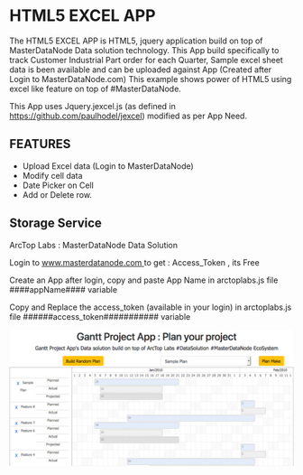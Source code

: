 # HTML5 EXCEL APP

The HTML5 EXCEL APP is HTML5, jquery application build on top of MasterDataNode Data solution technology. 
This App build specifically to track Customer Industrial Part order for each Quarter, Sample excel sheet data is been available and can be uploaded against App (Created after Login to MasterDataNode.com)
This example shows power of HTML5 using excel like feature on top of #MasterDataNode.

This App uses Jquery.jexcel.js (as defined in https://github.com/paulhodel/jexcel) modified as per App Need.

## FEATURES ##

 - Upload Excel data (Login to MasterDataNode)
 - Modify cell data
 - Date Picker on Cell
 - Add or Delete row. 
 
## Storage Service ##
ArcTop Labs : MasterDataNode Data Solution
<p>Login to <a href="https://www.masterdatanode.com"> www.masterdatanode.com </a> to get : Access_Token , its Free</p>
<p>Create an App after login, copy and paste App Name in arctoplabs.js file ####appName#### variable</p>
<p>Copy and Replace the access_token (available in your login) in arctoplabs.js file ######access_token########### variable</p>
            

![alt text](https://github.com/ArcTopLabs/Gantt-Project-Planing-App/blob/master/screenshot/Gantt%20Project%20App.png)